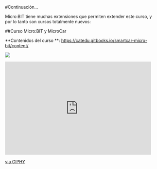 #Continuación...

Micro:BIT tiene muchas extensiones que permiten extender este curso, y por lo tanto son cursos totalmente nuevos:

##Curso Micro:BIT y MicroCar

**Contenidos del curso **: https://catedu.gitbooks.io/smartcar-micro-bit/content/

![](https://catedu.github.io/smartcar-micro-bit/assets/2018-12-10%2010_41_37-smartcar.md%20%E2%80%94%20GitBook%20Editor.jpg)


<iframe src="https://giphy.com/embed/Meg4PTH32tPpe" width="480" height="306" frameBorder="0" class="giphy-embed" allowFullScreen></iframe><p><a href="https://giphy.com/gifs/arnold-schwarzenegger-james-cameron-the-terminator-Meg4PTH32tPpe">via GIPHY</a></p>
